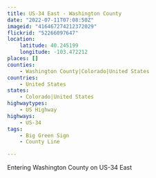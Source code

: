 ```yaml
---
title: US-34 East - Washington County
date: "2022-07-11T07:08:50Z"
imageid: "416467274212372029"
flickrid: "52266097647"
location:
    latitude: 40.245199
    longitude: -103.472212
places: []
counties:
    - Washington County|Colorado|United States
countries:
    - United States
states:
    - Colorado|United States
highwaytypes:
    - US Highway
highways:
    - US-34
tags:
    - Big Green Sign
    - County Line

---
```

Entering Washington County on US-34 East